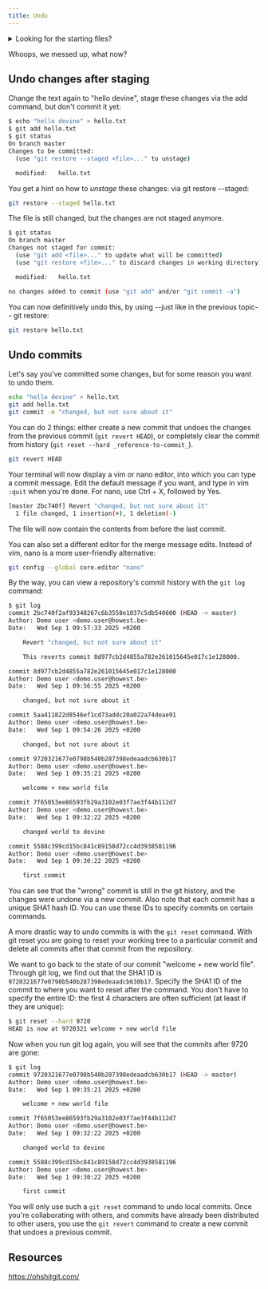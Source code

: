```yaml
---
title: Undo
---
```


<details>
<summary>Looking for the starting files?</summary>

The ideal way to follow this walkthrough is to go over the previous topics first. If you want to skip to this topic, you can [download the starting files here.](https://github.com/devinekask/workflows-git-steps/archive/refs/heads/step/track-commit.zip)

Be aware that you will have to initialize a git repository first via `git init` in the unzipped folder.

</details>

Whoops, we messed up, what now?

## Undo changes after staging

Change the text again to "hello devine", stage these changes via the add command, but don't commit it yet:

```bash
$ echo "hello devine" > hello.txt
$ git add hello.txt
$ git status
On branch master
Changes to be committed:
  (use "git restore --staged <file>..." to unstage)

  modified:   hello.txt
```

You get a hint on how to _unstage_ these changes: via git restore --staged:

```bash
git restore --staged hello.txt
```

The file is still changed, but the changes are not staged anymore.

```bash
$ git status
On branch master
Changes not staged for commit:
  (use "git add <file>..." to update what will be committed)
  (use "git restore <file>..." to discard changes in working directory)

  modified:   hello.txt

no changes added to commit (use "git add" and/or "git commit -a")
```

You can now definitively undo this, by using --just like in the previous topic-- git restore:

```bash
git restore hello.txt
```

## Undo commits

Let's say you've committed some changes, but for some reason you want to undo them.

```bash
echo "hello devine" > hello.txt
git add hello.txt
git commit -m "changed, but not sure about it"
```

You can do 2 things: either create a new commit that undoes the changes from the previous commit (`git revert HEAD`), or completely clear the commit from history (`git reset --hard _reference-to-commit_`).

```bash
git revert HEAD
```

Your terminal will now display a vim or nano editor, into which you can type a commit message. Edit the default message if you want, and type in vim `:quit` when you're done. For nano, use Ctrl + X, followed by Yes.

```bash
[master 2bc740f] Revert "changed, but not sure about it"
  1 file changed, 1 insertion(+), 1 deletion(-)
```

The file will now contain the contents from before the last commit.

You can also set a different editor for the merge message edits. Instead of vim, nano is a more user-friendly alternative:

```bash
git config --global core.editor "nano"
```

By the way, you can view a repository's commit history with the `git log` command:

```bash
$ git log
commit 2bc740f2af93348267c6b3558e1037c5db540600 (HEAD -> master)
Author: Demo user <demo.user@howest.be>
Date:   Wed Sep 1 09:57:33 2025 +0200

    Revert "changed, but not sure about it"

    This reverts commit 8d977cb2d4855a782e261015645e017c1e128000.

commit 8d977cb2d4855a782e261015645e017c1e128000
Author: Demo user <demo.user@howest.be>
Date:   Wed Sep 1 09:56:55 2025 +0200

    changed, but not sure about it

commit 5aa411822d8546ef1cd73addc20a022a74deae91
Author: Demo user <demo.user@howest.be>
Date:   Wed Sep 1 09:54:26 2025 +0200

    changed, but not sure about it

commit 9720321677e0798b540b287398edeaadcb630b17
Author: Demo user <demo.user@howest.be>
Date:   Wed Sep 1 09:35:21 2025 +0200

    welcome + new world file

commit 7f65053ee86593fb29a3102e03f7ae3f44b112d7
Author: Demo user <demo.user@howest.be>
Date:   Wed Sep 1 09:32:22 2025 +0200

    changed world to devine

commit 5588c399cd15bc841c89158d72cc4d3938581196
Author: Demo user <demo.user@howest.be>
Date:   Wed Sep 1 09:30:22 2025 +0200

    first commit
```

You can see that the "wrong" commit is still in the git history, and the changes were undone via a new commit. Also note that each commit has a unique SHA1 hash ID. You can use these IDs to specify commits on certain commands.

A more drastic way to undo commits is with the `git reset` command. With git reset you are going to reset your working tree to a particular commit and delete all commits after that commit from the repository.

We want to go back to the state of our commit "welcome + new world file". Through git log, we find out that the SHA1 ID is `9720321677e0798b540b287398edeaadcb630b17`. Specify the SHA1 ID of the commit to where you want to reset after the command. You don't have to specify the entire ID: the first 4 characters are often sufficient (at least if they are unique):

```bash
$ git reset --hard 9720
HEAD is now at 9720321 welcome + new world file
```

Now when you run git log again, you will see that the commits after 9720 are gone:

```bash
$ git log
commit 9720321677e0798b540b287398edeaadcb630b17 (HEAD -> master)
Author: Demo user <demo.user@howest.be>
Date:   Wed Sep 1 09:35:21 2025 +0200

    welcome + new world file

commit 7f65053ee86593fb29a3102e03f7ae3f44b112d7
Author: Demo user <demo.user@howest.be>
Date:   Wed Sep 1 09:32:22 2025 +0200

    changed world to devine

commit 5588c399cd15bc841c89158d72cc4d3938581196
Author: Demo user <demo.user@howest.be>
Date:   Wed Sep 1 09:30:22 2025 +0200

    first commit
```

You will only use such a `git reset` command to undo local commits. Once you're collaborating with others, and commits have already been distributed to other users, you use the `git revert` command to create a new commit that undoes a previous commit.

## Resources

<https://ohshitgit.com/>
